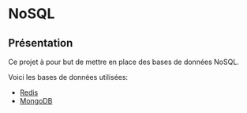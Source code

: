 # NoSQL

## Présentation

Ce projet à pour but de mettre en place des bases de données NoSQL.

Voici les bases de données utilisées:
* [Redis](./Redis/README.md)
* [MongoDB](./MongoDB/README.md)